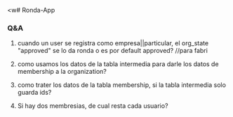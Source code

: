 <w# Ronda-App

### Q&A

1. cuando un user se registra como empresa||particular, el org_state "approved" se lo da ronda o es por default approved?
//para fabri

2. como usamos los datos de la tabla intermedia para darle los datos de membership a la organization?

3. como trater los datos de la tabla membership, si la tabla intermedia solo guarda ids? 

4. Si hay dos membresias, de cual resta cada usuario? 